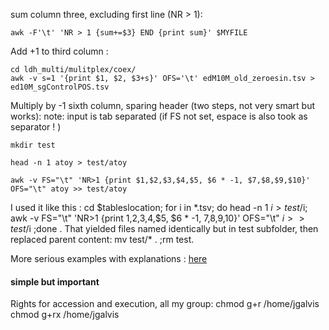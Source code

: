 sum column three, excluding first line (NR > 1):
```
awk -F'\t' 'NR > 1 {sum+=$3} END {print sum}' $MYFILE
```


Add +1 to third column : 
```
cd ldh_multi/mulitplex/coex/
awk -v s=1 '{print $1, $2, $3+s}' OFS='\t' edM10M_old_zeroesin.tsv > ed10M_sgControlPOS.tsv
```


Multiply by -1 sixth column, sparing header (two steps, not very smart but works):
note: input is tab separated (if FS not set, espace is also took as separator ! )
```
mkdir test

head -n 1 atoy > test/atoy

awk -v FS="\t" 'NR>1 {print $1,$2,$3,$4,$5, $6 * -1, $7,$8,$9,$10}' OFS="\t" atoy >> test/atoy

```
I used it like this : cd $tableslocation; for i in *.tsv; do head -n 1 $i > test/$i; awk -v FS="\t" 'NR>1 {print $1,$2,$3,$4,$5, $6 * -1, $7,$8,$9,$10}' OFS="\t" $i >> test/$i ;done   . That yielded files named identically but in test subfolder, then replaced parent content:  mv test/\* . ;rm test.


More serious examples with explanations : [here](https://www.theunixschool.com/2012/11/awk-examples-insert-remove-update-fields.html)




#### simple but important
Rights for accession and execution, all my group:
chmod g+r /home/jgalvis
chmod g+rx /home/jgalvis
